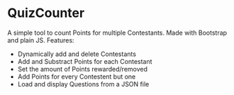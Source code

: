 # QuizCounter

A simple tool to count Points for multiple Contestants. Made with Bootstrap and plain JS.
Features:
- Dynamically add and delete Contestants
- Add and Substract Points for each Contestant
- Set the amount of Points rewarded/removed
- Add Points for every Contestent but one
- Load and display Questions from a JSON file

